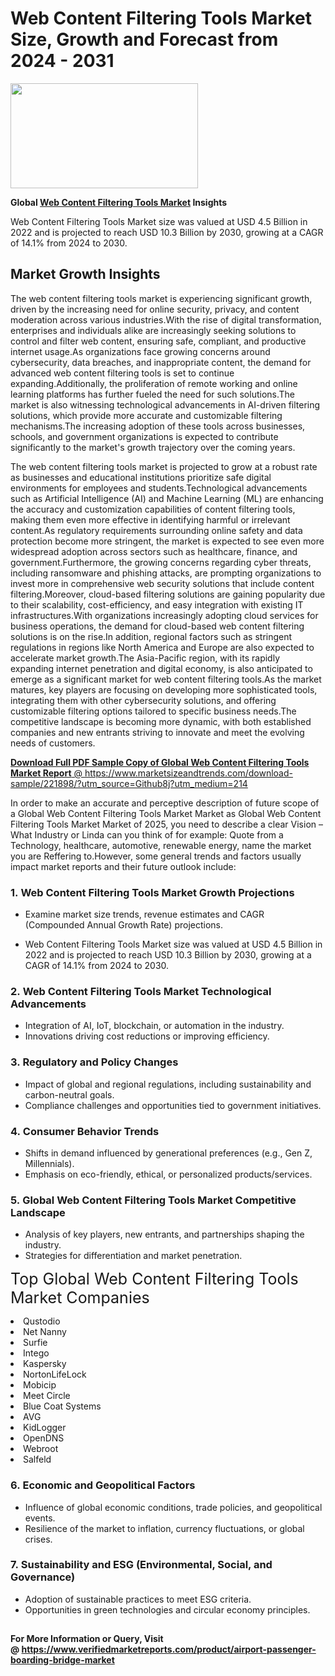 <H1>Web Content Filtering Tools Market Size, Growth and Forecast from 2024 - 2031</H1><img class="aligncenter size-medium wp-image-584254" src="https://thirdeyenews.in/wp-content/uploads/2024/09/Global-Market-Research-300x168.jpeg" alt="" width="300" height="168" /><p><strong>Global&nbsp;<a href="https://www.marketsizeandtrends.com/download-sample/221898/?utm_source=Github8j?utm_medium=214">Web Content Filtering Tools Market</a> Insights</strong></p><p>Web Content Filtering Tools Market size was valued at USD 4.5 Billion in 2022 and is projected to reach USD 10.3 Billion by 2030, growing at a CAGR of 14.1% from 2024 to 2030.</p><p><h2>Market Growth Insights</h2> <p>The web content filtering tools market is experiencing significant growth, driven by the increasing need for online security, privacy, and content moderation across various industries.With the rise of digital transformation, enterprises and individuals alike are increasingly seeking solutions to control and filter web content, ensuring safe, compliant, and productive internet usage.As organizations face growing concerns around cybersecurity, data breaches, and inappropriate content, the demand for advanced web content filtering tools is set to continue expanding.Additionally, the proliferation of remote working and online learning platforms has further fueled the need for such solutions.The market is also witnessing technological advancements in AI-driven filtering solutions, which provide more accurate and customizable filtering mechanisms.The increasing adoption of these tools across businesses, schools, and government organizations is expected to contribute significantly to the market's growth trajectory over the coming years.</p> <p><a href="#"></a></p> <p>The web content filtering tools market is projected to grow at a robust rate as businesses and educational institutions prioritize safe digital environments for employees and students.Technological advancements such as Artificial Intelligence (AI) and Machine Learning (ML) are enhancing the accuracy and customization capabilities of content filtering tools, making them even more effective in identifying harmful or irrelevant content.As regulatory requirements surrounding online safety and data protection become more stringent, the market is expected to see even more widespread adoption across sectors such as healthcare, finance, and government.Furthermore, the growing concerns regarding cyber threats, including ransomware and phishing attacks, are prompting organizations to invest more in comprehensive web security solutions that include content filtering.Moreover, cloud-based filtering solutions are gaining popularity due to their scalability, cost-efficiency, and easy integration with existing IT infrastructures.With organizations increasingly adopting cloud services for business operations, the demand for cloud-based web content filtering solutions is on the rise.In addition, regional factors such as stringent regulations in regions like North America and Europe are also expected to accelerate market growth.The Asia-Pacific region, with its rapidly expanding internet penetration and digital economy, is also anticipated to emerge as a significant market for web content filtering tools.As the market matures, key players are focusing on developing more sophisticated tools, integrating them with other cybersecurity solutions, and offering customizable filtering options tailored to specific business needs.The competitive landscape is becoming more dynamic, with both established companies and new entrants striving to innovate and meet the evolving needs of customers.<p><a href="#"></p><p><span class=""><strong>Download Full PDF Sample Copy of Global Web Content Filtering Tools Market Report</strong> @ <a href="https://www.marketsizeandtrends.com/download-sample/221898/?utm_source=Github8j?utm_medium=214" target="_blank">https://www.marketsizeandtrends.com/download-sample/221898/?utm_source=Github8j?utm_medium=214</a></span></p><p>In order to make an accurate and perceptive description of future scope of a Global&nbsp;Web Content Filtering Tools Market Market as Global&nbsp;Web Content Filtering Tools Market Market of 2025, you need to describe a clear Vision &ndash; What Industry or Linda can you think of for example: Quote from a Technology, healthcare, automotive, renewable energy, name the market you are Reffering to.However, some general trends and factors usually impact market reports and their future outlook include:</p><h3>1.&nbsp;<strong>Web Content Filtering Tools Market Growth Projections</strong></h3><ul><li>Examine market size trends, revenue estimates and CAGR (Compounded Annual Growth Rate) projections.</li><li><p>Web Content Filtering Tools Market size was valued at USD 4.5 Billion in 2022 and is projected to reach USD 10.3 Billion by 2030, growing at a CAGR of 14.1% from 2024 to 2030.</p></li></ul><h3>2.&nbsp;<strong>Web Content Filtering Tools Market Technological Advancements</strong></h3><ul><li>Integration of AI, IoT, blockchain, or automation in the industry.</li><li>Innovations driving cost reductions or improving efficiency.</li></ul><h3>3.&nbsp;<strong>Regulatory and Policy Changes</strong></h3><ul><li>Impact of global and regional regulations, including sustainability and carbon-neutral goals.</li><li>Compliance challenges and opportunities tied to government initiatives.</li></ul><h3>4.&nbsp;<strong>Consumer Behavior Trends</strong></h3><ul><li>Shifts in demand influenced by generational preferences (e.g., Gen Z, Millennials).</li><li>Emphasis on eco-friendly, ethical, or personalized products/services.</li></ul><h3>5.&nbsp;<strong>Global Web Content Filtering Tools Market Competitive Landscape</strong></h3><ul><li>Analysis of key players, new entrants, and partnerships shaping the industry.</li><li>Strategies for differentiation and market penetration.</li></ul><p data-pm-slice="1 1 []"><span style="color: inherit; font-family: inherit; font-size: 25px;">Top Global Web Content Filtering Tools Market Companies</span></p><div class="" data-test-id=""><p><li>Qustodio</li><li> Net Nanny</li><li> Surfie</li><li> Intego</li><li> Kaspersky</li><li> NortonLifeLock</li><li> Mobicip</li><li> Meet Circle</li><li> Blue Coat Systems</li><li> AVG</li><li> KidLogger</li><li> OpenDNS</li><li> Webroot</li><li> Salfeld</li></p></div><h3>6.&nbsp;<strong>Economic and Geopolitical Factors</strong></h3><ul><li>Influence of global economic conditions, trade policies, and geopolitical events.</li><li>Resilience of the market to inflation, currency fluctuations, or global crises.</li></ul><h3>7.&nbsp;<strong>Sustainability and ESG (Environmental, Social, and Governance)</strong></h3><ul><li>Adoption of sustainable practices to meet ESG criteria.</li><li>Opportunities in green technologies and circular economy principles.</li></ul><h2><strong style="font-size: 14px;">For More Information or Query, Visit @&nbsp;</strong><a style="background-color: #ffffff; font-size: 14px;" href="https://www.marketsizeandtrends.com/report/web-content-filtering-tools-market/" target="_blank">https://www.verifiedmarketreports.com/product/airport-passenger-boarding-bridge-market</a></h2>